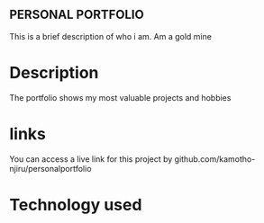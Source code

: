 ## PERSONAL PORTFOLIO
This is a brief description of who i am. Am a gold mine

# Description
The portfolio shows my most valuable projects and hobbies

 # links
 You can access a live link for this project by github.com/kamotho-njiru/personalportfolio

 # Technology used
 